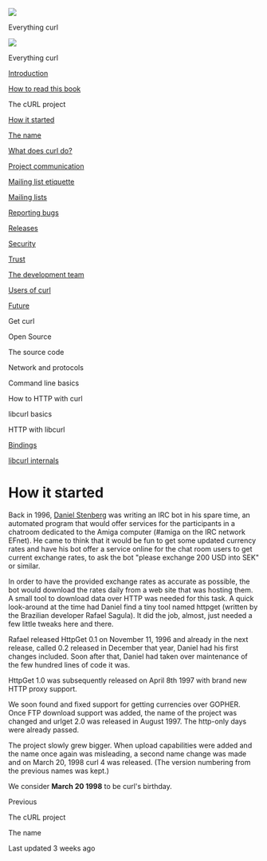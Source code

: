 <a href="../index.html" class="link-a079aa82--primary-53a25e66--logoLink-10d08504"></a>

<img src="https://gblobscdn.gitbook.com/orgs%2F-LxuH0qSm4xO9nWfEBlB%2Favatar.png?alt=media" class="image-67b14f24--avatar-1c1d03ec" />

<span class="text-4505230f--UIH400-4e41e82a--textContentFamily-49a318e1--spaceNameText-677c2969">Everything curl</span>

<a href="../index.html" class="link-a079aa82--primary-53a25e66--logoLink-10d08504"></a>

<img src="https://gblobscdn.gitbook.com/orgs%2F-LxuH0qSm4xO9nWfEBlB%2Favatar.png?alt=media" class="image-67b14f24--avatar-1c1d03ec" />

<span class="text-4505230f--UIH400-4e41e82a--textContentFamily-49a318e1--spaceNameText-677c2969">Everything curl</span>

<a href="../index.html" class="navButton-94f2579c--navButtonClickable-161b88ca"><span class="text-4505230f--UIH300-2063425d--textContentFamily-49a318e1--navButtonLabel-14a4968f">Introduction</span></a>

<a href="../how-to-read.html" class="navButton-94f2579c--navButtonClickable-161b88ca"><span class="text-4505230f--UIH300-2063425d--textContentFamily-49a318e1--navButtonLabel-14a4968f">How to read this book</span></a>

<span class="text-4505230f--UIH300-2063425d--textContentFamily-49a318e1--navButtonLabel-14a4968f">The cURL project</span>

<a href="started.html" class="navButton-94f2579c--pageItemWithChildrenNested-2c5d8183--navButtonClickable-161b88ca--navButtonOpened-6a88552e"><span class="text-4505230f--UIH300-2063425d--textContentFamily-49a318e1--navButtonLabel-14a4968f">How it started</span></a>

<a href="name.html" class="navButton-94f2579c--pageItemWithChildrenNested-2c5d8183--navButtonClickable-161b88ca"><span class="text-4505230f--UIH300-2063425d--textContentFamily-49a318e1--navButtonLabel-14a4968f">The name</span></a>

<a href="does.html" class="navButton-94f2579c--pageItemWithChildrenNested-2c5d8183--navButtonClickable-161b88ca"><span class="text-4505230f--UIH300-2063425d--textContentFamily-49a318e1--navButtonLabel-14a4968f">What does curl do?</span></a>

<a href="comm.html" class="navButton-94f2579c--pageItemWithChildrenNested-2c5d8183--navButtonClickable-161b88ca"><span class="text-4505230f--UIH300-2063425d--textContentFamily-49a318e1--navButtonLabel-14a4968f">Project communication</span></a>

<a href="etiquette.html" class="navButton-94f2579c--pageItemWithChildrenNested-2c5d8183--navButtonClickable-161b88ca"><span class="text-4505230f--UIH300-2063425d--textContentFamily-49a318e1--navButtonLabel-14a4968f">Mailing list etiquette</span></a>

<a href="maillists.html" class="navButton-94f2579c--pageItemWithChildrenNested-2c5d8183--navButtonClickable-161b88ca"><span class="text-4505230f--UIH300-2063425d--textContentFamily-49a318e1--navButtonLabel-14a4968f">Mailing lists</span></a>

<a href="bugs.html" class="navButton-94f2579c--pageItemWithChildrenNested-2c5d8183--navButtonClickable-161b88ca"><span class="text-4505230f--UIH300-2063425d--textContentFamily-49a318e1--navButtonLabel-14a4968f">Reporting bugs</span></a>

<a href="releases.html" class="navButton-94f2579c--pageItemWithChildrenNested-2c5d8183--navButtonClickable-161b88ca"><span class="text-4505230f--UIH300-2063425d--textContentFamily-49a318e1--navButtonLabel-14a4968f">Releases</span></a>

<a href="security.html" class="navButton-94f2579c--pageItemWithChildrenNested-2c5d8183--navButtonClickable-161b88ca"><span class="text-4505230f--UIH300-2063425d--textContentFamily-49a318e1--navButtonLabel-14a4968f">Security</span></a>

<a href="trust.html" class="navButton-94f2579c--pageItemWithChildrenNested-2c5d8183--navButtonClickable-161b88ca"><span class="text-4505230f--UIH300-2063425d--textContentFamily-49a318e1--navButtonLabel-14a4968f">Trust</span></a>

<a href="devteam.html" class="navButton-94f2579c--pageItemWithChildrenNested-2c5d8183--navButtonClickable-161b88ca"><span class="text-4505230f--UIH300-2063425d--textContentFamily-49a318e1--navButtonLabel-14a4968f">The development team</span></a>

<a href="users.html" class="navButton-94f2579c--pageItemWithChildrenNested-2c5d8183--navButtonClickable-161b88ca"><span class="text-4505230f--UIH300-2063425d--textContentFamily-49a318e1--navButtonLabel-14a4968f">Users of curl</span></a>

<a href="future.html" class="navButton-94f2579c--pageItemWithChildrenNested-2c5d8183--navButtonClickable-161b88ca"><span class="text-4505230f--UIH300-2063425d--textContentFamily-49a318e1--navButtonLabel-14a4968f">Future</span></a>

<span class="text-4505230f--UIH300-2063425d--textContentFamily-49a318e1--navButtonLabel-14a4968f">Get curl</span>

<span class="text-4505230f--UIH300-2063425d--textContentFamily-49a318e1--navButtonLabel-14a4968f">Open Source</span>

<span class="text-4505230f--UIH300-2063425d--textContentFamily-49a318e1--navButtonLabel-14a4968f">The source code</span>

<span class="text-4505230f--UIH300-2063425d--textContentFamily-49a318e1--navButtonLabel-14a4968f">Network and protocols</span>

<span class="text-4505230f--UIH300-2063425d--textContentFamily-49a318e1--navButtonLabel-14a4968f">Command line basics</span>



<span class="text-4505230f--UIH300-2063425d--textContentFamily-49a318e1--navButtonLabel-14a4968f">How to HTTP with curl</span>

<span class="text-4505230f--UIH300-2063425d--textContentFamily-49a318e1--navButtonLabel-14a4968f">libcurl basics</span>

<span class="text-4505230f--UIH300-2063425d--textContentFamily-49a318e1--navButtonLabel-14a4968f">HTTP with libcurl</span>

<a href="../bindings.html" class="navButton-94f2579c--navButtonClickable-161b88ca"><span class="text-4505230f--UIH300-2063425d--textContentFamily-49a318e1--navButtonLabel-14a4968f">Bindings</span></a>

<a href="../internals.html" class="navButton-94f2579c--navButtonClickable-161b88ca"><span class="text-4505230f--UIH300-2063425d--textContentFamily-49a318e1--navButtonLabel-14a4968f">libcurl internals</span></a>

<a href="../bookindex.html" class="navButton-94f2579c--navButtonClickable-161b88ca"><span class="text-4505230f--UIH300-2063425d--textContentFamily-49a318e1--navButtonLabel-14a4968f"></span></a>





# <span class="text-4505230f--DisplayH900-bfb998fa--textContentFamily-49a318e1">How it started</span>

<span class="text-4505230f--UIH300-2063425d--textUIFamily-5ebd8e40--text-8ee2c8b2"></span>

<span class="text-4505230f--TextH400-3033861f--textContentFamily-49a318e1"><span data-key="3a8833eced74407da3c0c13adfc3d301"><span data-offset-key="3a8833eced74407da3c0c13adfc3d301:0">Back in 1996, </span></span><a href="https://daniel.haxx.se/" class="link-a079aa82--primary-53a25e66--link-faf6c434"><span data-key="59ce6845424a4d82959e2ce53453d36d"><span data-offset-key="59ce6845424a4d82959e2ce53453d36d:0">Daniel Stenberg</span></span></a><span data-key="38559df11f0d44a3a5ab72122d441633"><span data-offset-key="38559df11f0d44a3a5ab72122d441633:0"> was writing an IRC bot in his spare time, an automated program that would offer services for the participants in a chatroom dedicated to the Amiga computer (\#amiga on the IRC network EFnet). He came to think that it would be fun to get some updated currency rates and have his bot offer a service online for the chat room users to get current exchange rates, to ask the bot "please exchange 200 USD into SEK" or similar.</span></span></span>

<span class="text-4505230f--TextH400-3033861f--textContentFamily-49a318e1"><span data-key="87e762b0a4e043eeaddba842ebba1911"><span data-offset-key="87e762b0a4e043eeaddba842ebba1911:0">In order to have the provided exchange rates as accurate as possible, the bot would download the rates daily from a web site that was hosting them. A small tool to download data over HTTP was needed for this task. A quick look-around at the time had Daniel find a tiny tool named httpget (written by the Brazilian developer Rafael Sagula). It did the job, almost, just needed a few little tweaks here and there.</span></span></span>

<span class="text-4505230f--TextH400-3033861f--textContentFamily-49a318e1"><span data-key="133fa55146d94e828d5fd95206e97359"><span data-offset-key="133fa55146d94e828d5fd95206e97359:0">Rafael released HttpGet 0.1 on November 11, 1996 and already in the next release, called 0.2 released in December that year, Daniel had his first changes included. Soon after that, Daniel had taken over maintenance of the few hundred lines of code it was.</span></span></span>

<span class="text-4505230f--TextH400-3033861f--textContentFamily-49a318e1"><span data-key="b8aa1754004b4717b1127d4270ad1ff5"><span data-offset-key="b8aa1754004b4717b1127d4270ad1ff5:0">HttpGet 1.0 was subsequently released on April 8th 1997 with brand new HTTP proxy support.</span></span></span>

<span class="text-4505230f--TextH400-3033861f--textContentFamily-49a318e1"><span data-key="52f1fb49214f4feb9b024915582df85c"><span data-offset-key="52f1fb49214f4feb9b024915582df85c:0">We soon found and fixed support for getting currencies over GOPHER. Once FTP download support was added, the name of the project was changed and urlget 2.0 was released in August 1997. The http-only days were already passed.</span></span></span>

<span class="text-4505230f--TextH400-3033861f--textContentFamily-49a318e1"><span data-key="92c1f9606f154726bbac504f6aa57034"><span data-offset-key="92c1f9606f154726bbac504f6aa57034:0">The project slowly grew bigger. When upload capabilities were added and the name once again was misleading, a second name change was made and on March 20, 1998 curl 4 was released. (The version numbering from the previous names was kept.)</span></span></span>

<span class="text-4505230f--TextH400-3033861f--textContentFamily-49a318e1"><span data-key="58d3683614514022ab3b247c7ced326b"><span data-offset-key="58d3683614514022ab3b247c7ced326b:0">We consider </span><span data-offset-key="58d3683614514022ab3b247c7ced326b:1">**March 20 1998**</span><span data-offset-key="58d3683614514022ab3b247c7ced326b:2"> to be curl's birthday.</span></span></span>

<a href="../project.html" class="reset-3c756112--card-6570f064--whiteCard-fff091a4--cardPrevious-56a5e674"></a>

<span class="text-4505230f--TextH200-a3425406--textContentFamily-49a318e1">Previous</span>

<span class="text-4505230f--UIH400-4e41e82a--textContentFamily-49a318e1">The cURL project</span>

<a href="name.html" class="reset-3c756112--card-6570f064--whiteCard-fff091a4--cardNext-19241c42"></a>


<span class="text-4505230f--UIH400-4e41e82a--textContentFamily-49a318e1">The name</span>



<span class="text-4505230f--TextH200-a3425406--textContentFamily-49a318e1">Last updated 3 weeks ago</span>


